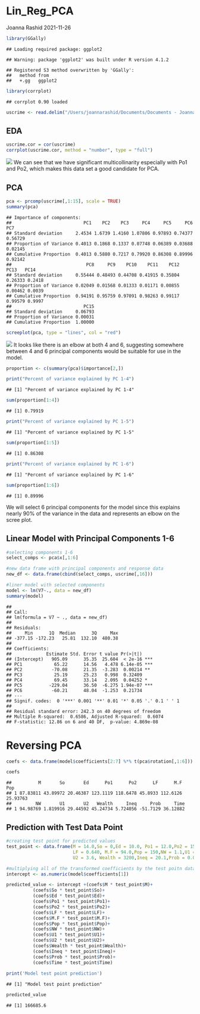 Lin_Reg_PCA
================
Joanna Rashid
2021-11-26

``` r
library(GGally)
```

    ## Loading required package: ggplot2

    ## Warning: package 'ggplot2' was built under R version 4.1.2

    ## Registered S3 method overwritten by 'GGally':
    ##   method from   
    ##   +.gg   ggplot2

``` r
library(corrplot)
```

    ## corrplot 0.90 loaded

``` r
uscrime <- read.delim("/Users/joannarashid/Documents/Documents - Joanna’s MacBook Pro/School/ISYE6501/hw5-Fall 21/uscrime.txt", header=TRUE)
```

## EDA

``` r
uscrime.cor = cor(uscrime)
corrplot(uscrime.cor, method = "number", type = "full")
```

![](Lin_Reg_PCA_files/figure-gfm/unnamed-chunk-3-1.png)<!-- --> We can
see that we have significant multicollinarity especially with Po1 and
Po2, which makes this data set a good candidate for PCA.

## PCA

``` r
pca <- prcomp(uscrime[,1:15], scale = TRUE)
summary(pca)
```

    ## Importance of components:
    ##                           PC1    PC2    PC3     PC4     PC5     PC6     PC7
    ## Standard deviation     2.4534 1.6739 1.4160 1.07806 0.97893 0.74377 0.56729
    ## Proportion of Variance 0.4013 0.1868 0.1337 0.07748 0.06389 0.03688 0.02145
    ## Cumulative Proportion  0.4013 0.5880 0.7217 0.79920 0.86308 0.89996 0.92142
    ##                            PC8     PC9    PC10    PC11    PC12    PC13   PC14
    ## Standard deviation     0.55444 0.48493 0.44708 0.41915 0.35804 0.26333 0.2418
    ## Proportion of Variance 0.02049 0.01568 0.01333 0.01171 0.00855 0.00462 0.0039
    ## Cumulative Proportion  0.94191 0.95759 0.97091 0.98263 0.99117 0.99579 0.9997
    ##                           PC15
    ## Standard deviation     0.06793
    ## Proportion of Variance 0.00031
    ## Cumulative Proportion  1.00000

``` r
screeplot(pca, type = "lines", col = "red")
```

![](Lin_Reg_PCA_files/figure-gfm/unnamed-chunk-5-1.png)<!-- --> It looks
like there is an elbow at both 4 and 6, suggesting somewhere between 4
and 6 principal components would be suitable for use in the model.

``` r
proportion <- c(summary(pca)$importance[2,])

print("Percent of variance explained by PC 1-4")
```

    ## [1] "Percent of variance explained by PC 1-4"

``` r
sum(proportion[1:4])
```

    ## [1] 0.79919

``` r
print("Percent of variance explained by PC 1-5")
```

    ## [1] "Percent of variance explained by PC 1-5"

``` r
sum(proportion[1:5])
```

    ## [1] 0.86308

``` r
print("Percent of variance explained by PC 1-6")
```

    ## [1] "Percent of variance explained by PC 1-6"

``` r
sum(proportion[1:6])
```

    ## [1] 0.89996

We will select 6 principal components for the model since this explains
nearly 90% of the variance in the data and represents an elbow on the
scree plot.

## Linear Model with Principal Components 1-6

``` r
#selecting components 1-6
select_comps <- pca$x[,1:6]

#new data frame with principal components and response data
new_df <- data.frame(cbind(select_comps, uscrime[,16]))

#liner model with selected components
model <- lm(V7~., data = new_df) 
summary(model)
```

    ## 
    ## Call:
    ## lm(formula = V7 ~ ., data = new_df)
    ## 
    ## Residuals:
    ##     Min      1Q  Median      3Q     Max 
    ## -377.15 -172.23   25.81  132.10  480.38 
    ## 
    ## Coefficients:
    ##             Estimate Std. Error t value Pr(>|t|)    
    ## (Intercept)   905.09      35.35  25.604  < 2e-16 ***
    ## PC1            65.22      14.56   4.478 6.14e-05 ***
    ## PC2           -70.08      21.35  -3.283  0.00214 ** 
    ## PC3            25.19      25.23   0.998  0.32409    
    ## PC4            69.45      33.14   2.095  0.04252 *  
    ## PC5          -229.04      36.50  -6.275 1.94e-07 ***
    ## PC6           -60.21      48.04  -1.253  0.21734    
    ## ---
    ## Signif. codes:  0 '***' 0.001 '**' 0.01 '*' 0.05 '.' 0.1 ' ' 1
    ## 
    ## Residual standard error: 242.3 on 40 degrees of freedom
    ## Multiple R-squared:  0.6586, Adjusted R-squared:  0.6074 
    ## F-statistic: 12.86 on 6 and 40 DF,  p-value: 4.869e-08

# Reversing PCA

``` r
coefs <- data.frame(model$coefficients[2:7] %*% t(pca$rotation[,1:6]))

coefs
```

    ##          M       So       Ed      Po1      Po2      LF      M.F      Pop
    ## 1 87.83811 43.89972 20.46387 123.1119 118.6478 45.8933 112.6126 25.93763
    ##         NW       U1       U2   Wealth     Ineq     Prob     Time
    ## 1 94.98769 1.819916 29.44592 45.24734 5.724056 -51.7129 36.12882

## Prediction with Test Data Point

``` r
#creating test point for predicted values
test_point <- data.frame(M = 14.0,So = 0,Ed = 10.0, Po1 = 12.0,Po2 = 15.5,
                         LF = 0.640, M.F = 94.0,Pop = 150,NW = 1.1,U1 = 0.120,
                         U2 = 3.6, Wealth = 3200,Ineq = 20.1,Prob = 0.04, Time = 39.0)

#multiplying all of the transformed coefficients by the test poitn data
intercept <- as.numeric(model$coefficients[1])

predicted_value <- intercept +(coefs$M * test_point$M)+
          (coefs$So * test_point$So)+
          (coefs$Ed * test_point$Ed)+
          (coefs$Po1 * test_point$Po1)+
          (coefs$Po2 * test_point$Po2)+
          (coefs$LF * test_point$LF)+
          (coefs$M.F * test_point$M.F)+
          (coefs$Pop * test_point$Pop)+
          (coefs$NW * test_point$NW)+
          (coefs$U1 * test_point$U1)+
          (coefs$U2 * test_point$U2)+
          (coefs$Wealth * test_point$Wealth)+
          (coefs$Ineq * test_point$Ineq)+
          (coefs$Prob * test_point$Prob)+
          (coefs$Time * test_point$Time)
          
print('Model test point prediction')         
```

    ## [1] "Model test point prediction"

``` r
predicted_value
```

    ## [1] 166685.6
